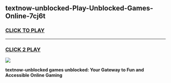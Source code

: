 
## textnow-unblocked-Play-Unblocked-Games-Online-7cj6t
<h3>
<a href="https://premium76.site?title=textnow-unblocked&ref=25A">CLICK TO PLAY</a></h3>
<hr>

<h3>
<a href="https://premium76.site?title=textnow-unblocked&ref=25A">CLICK 2 PLAY</a>
  
</h3>

<a href="https://premium76.site?title=textnow-unblocked&ref=25A"><img src="https://clearcache.store/games.png"></a>


**textnow-unblocked games unblocked: Your Gateway to Fun and Accessible Online Gaming**
